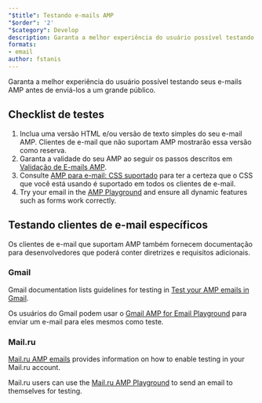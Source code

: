 ```yaml
---
"$title": Testando e-mails AMP
"$order": '2'
"$category": Develop
description: Garanta a melhor experiência do usuário possível testando seus e-mails AMP antes de enviá-los a um grande público.
formats:
- email
author: fstanis
---
```


Garanta a melhor experiência do usuário possível testando seus e-mails AMP antes de enviá-los a um grande público.

## Checklist de testes

1. Inclua uma versão HTML e/ou versão de texto simples do seu e-mail AMP. Clientes de e-mail que não suportam AMP mostrarão essa versão como reserva.
2. Garanta a validade do seu AMP ao seguir os passos descritos em  [Validação de E-mails AMP](/content/amp-dev/documentation/guides-and-tutorials/learn/validation-workflow/validate_emails.md).
3. Consulte  [AMP para e-mail: CSS suportado](/content/amp-dev/documentation/guides-and-tutorials/learn/email-spec/amp-email-css.md) para ter a certeza que o CSS que você está usando é suportado em todos os clientes de e-mail.
4. Try your email in the [AMP Playground](https://playground.amp.dev/?runtime=amp4email) and ensure all dynamic features such as forms work correctly.

## Testando clientes de e-mail específicos

Os clientes de e-mail que suportam AMP também fornecem documentação para desenvolvedores que poderá conter diretrizes e requisitos adicionais.

### Gmail

Gmail documentation lists guidelines for testing in [Test your AMP emails in Gmail](https://developers.google.com/gmail/ampemail/testing-dynamic-email).

Os usuários do Gmail podem usar o [Gmail AMP for Email Playground](https://amp.gmail.dev/playground/) para enviar um e-mail para eles mesmos como teste.

### Mail.ru

[Mail.ru AMP emails](https://postmaster.mail.ru/amp) provides information on how to enable testing in your Mail.ru account.

Mail.ru users can use the [Mail.ru AMP Playground](https://postmaster.mail.ru/amp/playground.html) to send an email to themselves for testing.
